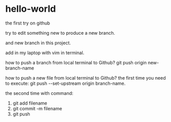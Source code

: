 # hello-world
the first try on github

try to edit something new to produce a new branch.

and new branch in this project.

add in my laptop with vim in terminal.

how to push a branch from local terminal to Github?
git push origin new-branch-name

how to push a new file from local terminal to Github?
the first time you need to execute: git push --set-upstream origin branch-name.

the second time with command:

1. git add filename
2. git commit -m filename
3. git push


